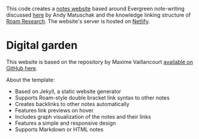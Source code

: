 This code creates a [notes website](https://objective-lichterman-c6fcac.netlify.app) based around Evergreen note-writing discussed [here](https://notes.andymatuschak.org/About_these_noteshttps://notes.andymatuschak.org/About_these_notes) by Andy Matuschak and the knowledge linking structure of [Roam Research](https://roamresearch.com). The website's server is hosted on [Netlify](https://app.netlify.com).

# Digital garden

This website is based on the repository by Maxime Vaillancourt [available on GitHub here](https://github.com/maximevaillancourt/digital-garden-jekyll-template). 

About the template:
- Based on Jekyll, a static website generator
- Supports Roam-style double bracket link syntax to other notes
- Creates backlinks to other notes automatically
- Features link previews on hover
- Includes graph visualization of the notes and their links
- Features a simple and responsive design
- Supports Markdown or HTML notes

